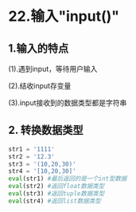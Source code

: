 # 22.输入"input()"

## 1.输入的特点

(1).遇到input，等待用户输入

(2).结收input存变量

(3).input接收到的数据类型都是字符串


## 2.	转换数据类型



```python
str1 = '1111'
str2 = '12.3'
str3 = '(10,20,30)'
str4 = '[10,20,30]'
eval(str1) #最后返回的是一个int型数据
eval(str2) #返回float数据类型
eval(str3) #返回tuple数据类型
eval(str4) #返回list数据类型
```

